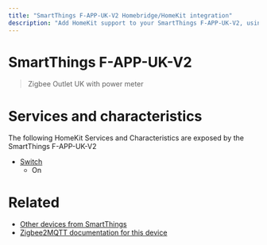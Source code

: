 ```yaml
---
title: "SmartThings F-APP-UK-V2 Homebridge/HomeKit integration"
description: "Add HomeKit support to your SmartThings F-APP-UK-V2, using Homebridge, Zigbee2MQTT and homebridge-z2m."
---
```

<!---
This file has been GENERATED using src/docgen/docgen.ts
DO NOT EDIT THIS FILE MANUALLY!
-->
# SmartThings F-APP-UK-V2
> Zigbee Outlet UK with power meter


# Services and characteristics
The following HomeKit Services and Characteristics are exposed by
the SmartThings F-APP-UK-V2

* [Switch](../../switch.md)
  * On


# Related
* [Other devices from SmartThings](../index.md#smartthings)
* [Zigbee2MQTT documentation for this device](https://www.zigbee2mqtt.io/devices/F-APP-UK-V2.html)